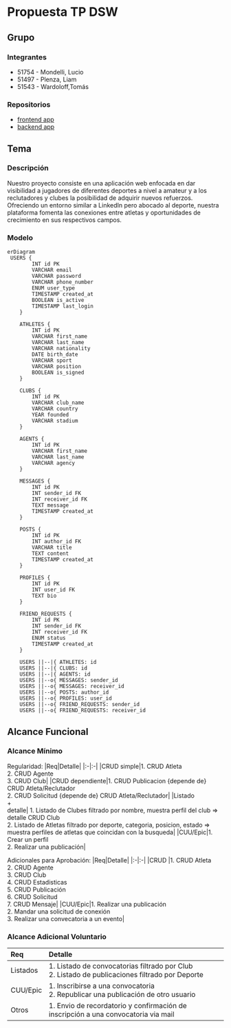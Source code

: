 # Propuesta TP DSW

## Grupo
### Integrantes
* 51754 - Mondelli, Lucio
* 51497 - Plenza, Liam
* 51543 - Wardoloff,Tomás 

### Repositorios
* [frontend app](https://github.com/Tomas-Wardoloff/TP_DSW_FrontEnd)
* [backend app](https://github.com/Tomas-Wardoloff/TP_DSW_BackEnd)

## Tema
### Descripción
Nuestro proyecto consiste en una aplicación web enfocada en dar visibilidad a jugadores de diferentes deportes a nivel a amateur y a los reclutadores y clubes la posibilidad de adquirir nuevos refuerzos. Ofreciendo un entorno similar a LinkedIn pero abocado al deporte, nuestra plataforma fomenta las conexiones entre atletas y oportunidades de crecimiento en sus respectivos campos.

### Modelo

```mermaid
erDiagram
 USERS {
        INT id PK
        VARCHAR email
        VARCHAR password
        VARCHAR phone_number
        ENUM user_type
        TIMESTAMP created_at
        BOOLEAN is_active
        TIMESTAMP last_login
    }

    ATHLETES {
        INT id PK
        VARCHAR first_name
        VARCHAR last_name
        VARCHAR nationality
        DATE birth_date
        VARCHAR sport
        VARCHAR position
        BOOLEAN is_signed
    }

    CLUBS {
        INT id PK
        VARCHAR club_name
        VARCHAR country
        YEAR founded
        VARCHAR stadium
    }

    AGENTS {
        INT id PK
        VARCHAR first_name
        VARCHAR last_name
        VARCHAR agency
    }

    MESSAGES {
        INT id PK
        INT sender_id FK
        INT receiver_id FK
        TEXT message
        TIMESTAMP created_at
    }

    POSTS {
        INT id PK
        INT author_id FK
        VARCHAR title
        TEXT content
        TIMESTAMP created_at
    }

    PROFILES {
        INT id PK
        INT user_id FK
        TEXT bio
    }

    FRIEND_REQUESTS {
        INT id PK
        INT sender_id FK
        INT receiver_id FK
        ENUM status
        TIMESTAMP created_at
    }

    USERS ||--|{ ATHLETES: id
    USERS ||--|{ CLUBS: id
    USERS ||--|{ AGENTS: id
    USERS ||--o{ MESSAGES: sender_id
    USERS ||--o{ MESSAGES: receiver_id
    USERS ||--o{ POSTS: author_id
    USERS ||--o{ PROFILES: user_id
    USERS ||--o{ FRIEND_REQUESTS: sender_id
    USERS ||--o{ FRIEND_REQUESTS: receiver_id
```

## Alcance Funcional 

### Alcance Mínimo

Regularidad:
|Req|Detalle|
|:-|:-|
|CRUD simple|1. CRUD Atleta<br>2. CRUD Agente<br>3. CRUD Club|
|CRUD dependiente|1. CRUD Publicacion {depende de} CRUD Atleta/Reclutador<br>2. CRUD Solicitud {depende de} CRUD Atleta/Reclutador|
|Listado<br>+<br>detalle| 1. Listado de Clubes filtrado por nombre, muestra perfil del club => detalle CRUD Club<br> 2. Listado de Atletas filtrado por deporte, categoria, posicion, estado => muestra perfiles de atletas que coincidan con la busqueda|
|CUU/Epic|1. Crear un perfil<br>2. Realizar una publicación|


Adicionales para Aprobación:
|Req|Detalle|
|:-|:-|
|CRUD |1. CRUD Atleta<br>2. CRUD Agente<br>3. CRUD Club<br>4. CRUD Estadisticas<br>5. CRUD Publicación<br>6. CRUD Solicitud<br>7. CRUD Mensaje|
|CUU/Epic|1. Realizar una publicación<br>2. Mandar una solicitud de conexión<br>3. Realizar una convecatoria a un evento|


### Alcance Adicional Voluntario

|Req|Detalle|
|:-|:-|
|Listados |1. Listado de convocatorias filtrado por Club <br>2. Listado de publicaciones filtrado por Deporte|
|CUU/Epic|1. Inscribirse a una convocatoria<br>2. Republicar una publicación de otro usuario|
|Otros|1. Envio de recordatorio y confirmación de inscripción a una convocatoria via mail|

